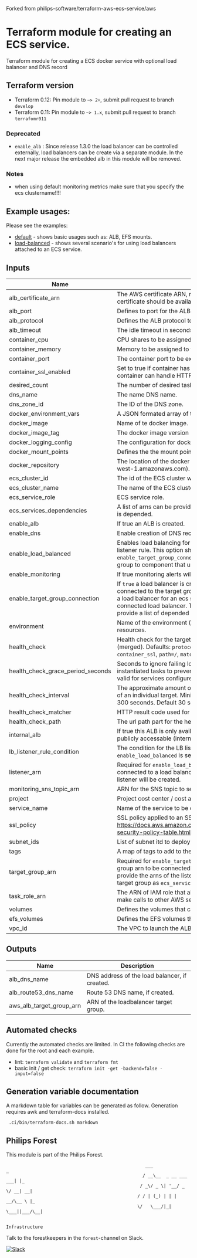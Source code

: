 Forked from philips-software/terraform-aws-ecs-service/aws

# Terraform module for creating an ECS service.

Terraform module for creating a ECS docker service with optional load balancer and DNS record

## Terraform version

- Terraform 0.12: Pin module to `~> 2+`, submit pull request to branch `develop`
- Terraform 0.11: Pin module to `~> 1.x`, submit pull request to branch `terrafomr011`


### Deprecated
- `enable_alb` : Since release 1.3.0 the load balancer can be controlled externally, load balancers can be create via a separate module. In the next major release the embedded alb in this module will be removed.


### Notes

+ when using default monitoring metrics make sure that you specify the ecs clustername!!!!

## Example usages:
Please see the examples:
- [default](./examples/default) - shows basic usages such as: ALB, EFS mounts.
- [load-balanced](./examples/load-balanced) - shows several scenario's for using load balancers attached to an ECS service.

## Inputs

| Name | Description | Type | Default | Required |
|------|-------------|:----:|:-----:|:-----:|
| alb\_certificate\_arn | The AWS certificate ARN, required for an ALB via HTTPS. The certificate should be available in the same zone. | string | `""` | no |
| alb\_port | Defines to port for the ALB. | number | `"443"` | no |
| alb\_protocol | Defines the ALB protocol to be used. | string | `"HTTPS"` | no |
| alb\_timeout | The idle timeout in seconds of the ALB | number | `"60"` | no |
| container\_cpu | CPU shares to be assigned to the container. | string | `""` | no |
| container\_memory | Memory to be assigned to the container. | number | `"400"` | no |
| container\_port | The container port to be exported to the host. | string | n/a | yes |
| container\_ssl\_enabled | Set to true if container has SSL enabled. This requires that the container can handle HTTPS traffic. | bool | `"false"` | no |
| desired\_count | The number of desired tasks | number | `"1"` | no |
| dns\_name | The name DNS name. | string | `""` | no |
| dns\_zone\_id | The ID of the DNS zone. | string | `""` | no |
| docker\_environment\_vars | A JSON formated array of tuples of docker enviroment variables. | string | `""` | no |
| docker\_image | Name of te docker image. | string | n/a | yes |
| docker\_image\_tag | The docker image version (e.g. 1.0.0 or latest). | string | `"latest"` | no |
| docker\_logging\_config | The configuration for docker container logging | string | `""` | no |
| docker\_mount\_points | Defines the the mount point for the container. | string | `""` | no |
| docker\_repository | The location of the docker repository (e.g. 123456789.dkr.ecr.eu-west-1.amazonaws.com). | string | `"docker.io"` | no |
| ecs\_cluster\_id | The id of the ECS cluster where this service will be launched. | string | n/a | yes |
| ecs\_cluster\_name | The name of the ECS cluster where this service will be launched. | string | n/a | yes |
| ecs\_service\_role | ECS service role. | string | `""` | no |
| ecs\_services\_dependencies | A list of arns can be provided to which the creation of the ecs service is depended. | list(string) | `<list>` | no |
| enable\_alb | If true an ALB is created. | bool | `"false"` | no |
| enable\_dns | Enable creation of DNS record. | bool | `"true"` | no |
| enable\_load\_balanced | Enables load balancing for a service by creating a target group and listener rule. This option should NOT be used together with `enable_target_group_connection` delegates the creation of the target group to component that use this module. | bool | `"false"` | no |
| enable\_monitoring | If true monitoring alerts will be created if needed. | bool | `"true"` | no |
| enable\_target\_group\_connection | If `true` a load balancer is created for the service which will be connected to the target group specified in `target_group_arn`. Creating a load balancer for an ecs service requires a target group with a connected load balancer. To ensure the right order of creation, provide a list of depended arns in `ecs_services_dependencies` | bool | `"false"` | no |
| environment | Name of the environment (e.g. project-dev); will be prefixed to all resources. | string | n/a | yes |
| health\_check | Health check for the target group, will overwrite the defaults (merged). Defaults: `protocol=HTTP or HTTPS` depends on `container_ssl`, `path=/`, `matcher=200-399` and `interval=30`. | map(string) | `<map>` | no |
| health\_check\_grace\_period\_seconds | Seconds to ignore failing load balancer health checks on newly instantiated tasks to prevent premature shutdown, up to 1800. Only valid for services configured to use load balancers. | string | `"0"` | no |
| health\_check\_interval | The approximate amount of time, in seconds, between health checks of an individual target. Minimum value 5 seconds, Maximum value 300 seconds. Default 30 seconds. | string | `"30"` | no |
| health\_check\_matcher | HTTP result code used for health validation. | string | `"200-399"` | no |
| health\_check\_path | The url path part for the health check endpoint. | string | `"/"` | no |
| internal\_alb | If true this ALB is only available within the VPC, default (false) is publicly accessable (internetfacing). | bool | `"false"` | no |
| lb\_listener\_rule\_condition | The condition for the LB listener rule which is created when `enable_load_balanced` is set. | map(string) | `<map>` | no |
| listener\_arn | Required for `enable_load_balanced`, provide the arn of the listener connected to a load balancer. By default a rule to the root of the listener will be created. | string | `""` | no |
| monitoring\_sns\_topic\_arn | ARN for the SNS topic to send alerts to. | string | `""` | no |
| project | Project cost center / cost allocation. | string | n/a | yes |
| service\_name | Name of the service to be created. | string | n/a | yes |
| ssl\_policy | SSL policy applied to an SSL enabled ALB, see https://docs.aws.amazon.com/elasticloadbalancing/latest/classic/elb-security-policy-table.html | string | `"ELBSecurityPolicy-TLS-1-2-2017-01"` | no |
| subnet\_ids | List of subnet itd to deploy the ALB. | list(string) | `<list>` | no |
| tags | A map of tags to add to the resources | map(string) | `<map>` | no |
| target\_group\_arn | Required for `enable_target_group_connection` provides the target group arn to be connected to the ecs load balancer. Ensure you provide the arns of the listeners or listeners rule conntected to the target group as `ecs_services_dependencies`. | string | `""` | no |
| task\_role\_arn | The ARN of IAM role that allows your Amazon ECS container task to make calls to other AWS services. | string | `""` | no |
| volumes | Defines the volumes that can be mounted to a container. | list(map(string)) | `<list>` | no |
| efs_volumes | Defines the EFS volumes that can be mounted to a container. | list(map(string)) | `<list>` | no |
| vpc\_id | The VPC to launch the ALB in in (e.g. vpc-66ecaa02). | string | `""` | no |

## Outputs

| Name | Description |
|------|-------------|
| alb\_dns\_name | DNS address of the load balancer, if created. |
| alb\_route53\_dns\_name | Route 53 DNS name, if created. |
| aws\_alb\_target\_group\_arn | ARN of the loadbalancer target group. |

## Automated checks
Currently the automated checks are limited. In CI the following checks are done for the root and each example.
- lint: `terraform validate` and `terraform fmt`
- basic init / get check: `terraform init -get -backend=false -input=false`

## Generation variable documentation
A markdown table for variables can be generated as follow. Generation requires awk and terraform-docs installed.

```
 .ci/bin/terraform-docs.sh markdown
```

## Philips Forest

This module is part of the Philips Forest.

```
                                                     ___                   _
                                                    / __\__  _ __ ___  ___| |_
                                                   / _\/ _ \| '__/ _ \/ __| __|
                                                  / / | (_) | | |  __/\__ \ |_
                                                  \/   \___/|_|  \___||___/\__|  

                                                                 Infrastructure
```

Talk to the forestkeepers in the `forest`-channel on Slack.

[![Slack](https://philips-software-slackin.now.sh/badge.svg)](https://philips-software-slackin.now.sh)
